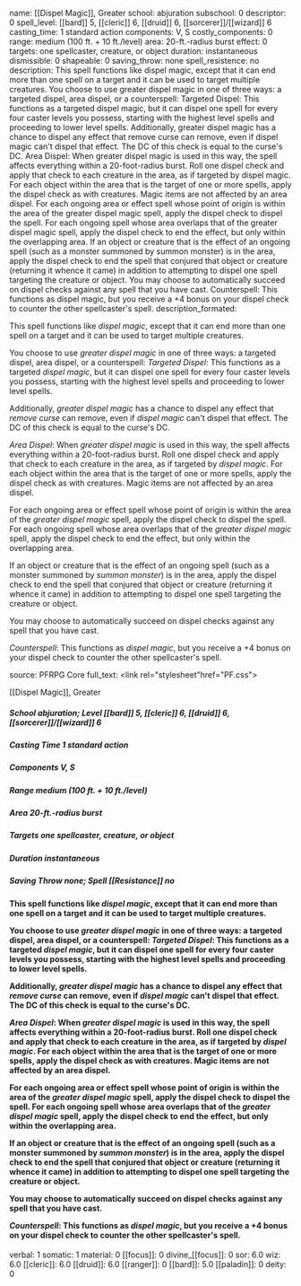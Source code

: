 name: [[Dispel Magic]], Greater
school: abjuration
subschool: 0
descriptor: 0
spell_level: [[bard]] 5, [[cleric]] 6, [[druid]] 6, [[sorcerer]]/[[wizard]] 6
casting_time: 1 standard action
components: V, S
costly_components: 0
range: medium (100 ft. + 10 ft./level)
area: 20-ft.-radius burst
effect: 0
targets: one spellcaster, creature, or object
duration: instantaneous
dismissible: 0
shapeable: 0
saving_throw: none
spell_resistence: no
description: This spell functions like dispel magic, except that it can end more than one spell on a target and it can be used to target multiple creatures. You choose to use greater dispel magic in one of three ways: a targeted dispel, area dispel, or a counterspell: Targeted Dispel: This functions as a targeted dispel magic, but it can dispel one spell for every four caster levels you possess, starting with the highest level spells and proceeding to lower level spells. Additionally, greater dispel magic has a chance to dispel any effect that remove curse can remove, even if dispel magic can't dispel that effect. The DC of this check is equal to the curse's DC. Area Dispel: When greater dispel magic is used in this way, the spell affects everything within a 20-foot-radius burst. Roll one dispel check and apply that check to each creature in the area, as if targeted by dispel magic. For each object within the area that is the target of one or more spells, apply the dispel check as with creatures. Magic items are not affected by an area dispel. For each ongoing area or effect spell whose point of origin is within the area of the greater dispel magic spell, apply the dispel check to dispel the spell. For each ongoing spell whose area overlaps that of the greater dispel magic spell, apply the dispel check to end the effect, but only within the overlapping area. If an object or creature that is the effect of an ongoing spell (such as a monster summoned by summon monster) is in the area, apply the dispel check to end the spell that conjured that object or creature (returning it whence it came) in addition to attempting to dispel one spell targeting the creature or object. You may choose to automatically succeed on dispel checks against any spell that you have cast. Counterspell: This functions as dispel magic, but you receive a +4 bonus on your dispel check to counter the other spellcaster's spell.
description_formated: <p>This spell functions like <i>dispel magic</i>, except that it can end more than one spell on a target and it can be used to target multiple creatures.</p><p>You choose to use <i>greater dispel magic</i> in one of three ways: a targeted dispel, area dispel, or a counterspell: <i>Targeted Dispel</i>: This functions as a targeted <i>dispel magic</i>, but it can dispel one spell for every four caster levels you possess, starting with the highest level spells and proceeding to lower level spells.</p><p>Additionally, <i>greater dispel magic</i> has a chance to dispel any effect that <i>remove curse</i> can remove, even if <i>dispel magic</i> can't dispel that effect. The DC of this check is equal to the curse's DC.</p><p><i>Area Dispel</i>: When <i>greater dispel magic</i> is used in this way, the spell affects everything within a 20-foot-radius burst. Roll one dispel check and apply that check to each creature in the area, as if targeted by <i>dispel magic</i>. For each object within the area that is the target of one or more spells, apply the dispel check as with creatures. Magic items are not affected by an area dispel.</p><p>For each ongoing area or effect spell whose point of origin is within the area of the <i>greater dispel magic</i> spell, apply the dispel check to dispel the spell. For each ongoing spell whose area overlaps that of the <i>greater dispel magic</i> spell, apply the dispel check to end the effect, but only within the overlapping area.</p><p>If an object or creature that is the effect of an ongoing spell (such as a monster summoned by <i>summon monster</i>) is in the area, apply the dispel check to end the spell that conjured that object or creature (returning it whence it came) in addition to attempting to dispel one spell targeting the creature or object.</p><p>You may choose to automatically succeed on dispel checks against any spell that you have cast.</p><p><i>Counterspell</i>: This functions as <i>dispel magic</i>, but you receive a +4 bonus on your dispel check to counter the other spellcaster's spell.</p>
source: PFRPG Core
full_text: <link rel="stylesheet"href="PF.css"><div class="heading"><p class="alignleft">[[Dispel Magic]], Greater</p><div style="clear: both;"></div></div><div><h5><b>School </b>abjuration; <b>Level </b>[[bard]] 5, [[cleric]] 6, [[druid]] 6, [[sorcerer]]/[[wizard]] 6</h5><h5><b>Casting Time </b>1 standard action</h5><h5><b>Components </b>V, S</h5><h5><b>Range </b>medium (100 ft. + 10 ft./level)</h5><h5><b>Area </b>20-ft.-radius burst</h5><h5><b>Targets </b>one spellcaster, creature, or object</h5><h5><b>Duration </b>instantaneous</h5><h5><b>Saving Throw </b>none; <b>Spell [[Resistance]] </b>no</h5></div><div><h4><p>This spell functions like <i>dispel magic</i>, except that it can end more than one spell on a target and it can be used to target multiple creatures.</p><p>You choose to use <i>greater dispel magic</i> in one of three ways: a targeted dispel, area dispel, or a counterspell: <i>Targeted Dispel</i>: This functions as a targeted <i>dispel magic</i>, but it can dispel one spell for every four caster levels you possess, starting with the highest level spells and proceeding to lower level spells.</p><p>Additionally, <i>greater dispel magic</i> has a chance to dispel any effect that <i>remove curse</i> can remove, even if <i>dispel magic</i> can't dispel that effect. The DC of this check is equal to the curse's DC.</p><p><i>Area Dispel</i>: When <i>greater dispel magic</i> is used in this way, the spell affects everything within a 20-foot-radius burst. Roll one dispel check and apply that check to each creature in the area, as if targeted by <i>dispel magic</i>. For each object within the area that is the target of one or more spells, apply the dispel check as with creatures. Magic items are not affected by an area dispel.</p><p>For each ongoing area or effect spell whose point of origin is within the area of the <i>greater dispel magic</i> spell, apply the dispel check to dispel the spell. For each ongoing spell whose area overlaps that of the <i>greater dispel magic</i> spell, apply the dispel check to end the effect, but only within the overlapping area.</p><p>If an object or creature that is the effect of an ongoing spell (such as a monster summoned by <i>summon monster</i>) is in the area, apply the dispel check to end the spell that conjured that object or creature (returning it whence it came) in addition to attempting to dispel one spell targeting the creature or object.</p><p>You may choose to automatically succeed on dispel checks against any spell that you have cast.</p><p><i>Counterspell</i>: This functions as <i>dispel magic</i>, but you receive a +4 bonus on your dispel check to counter the other spellcaster's spell.</p></h4></div>
verbal: 1
somatic: 1
material: 0
[[focus]]: 0
divine_[[focus]]: 0
sor: 6.0
wiz: 6.0
[[cleric]]: 6.0
[[druid]]: 6.0
[[ranger]]: 0
[[bard]]: 5.0
[[paladin]]: 0
deity: 0
